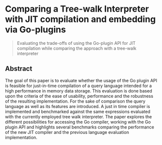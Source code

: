 # Comparing a Tree-walk Interpreter with JIT compilation and embedding via Go-plugins

> Evaluating the trade-offs of using the Go-plugin API for JIT compilation
> while comparing the approach with a tree-walk interpreter

## Abstract

The goal of this paper is to evaluate whether the usage of the Go plugin
API is feasible for just-in-time compilation of a query language intended
for a high performance in memory data storage. This evaluation is done
based upon the criteria of the ease of usability, performance and the
robustness of the resulting implementation. For the sake of comparison the
query language as well as its features are introduced. A just in time
compiler is implemented and benchmarked against the same expressions
evaluated with the currently employed tree walk interpreter. The paper
explores the different possibilities for accessing the Go compiler, working
with the Go plugin API and highlights several benchmarks comparing the
performance of the new JIT compiler and the previous language evaluation
implementation.
